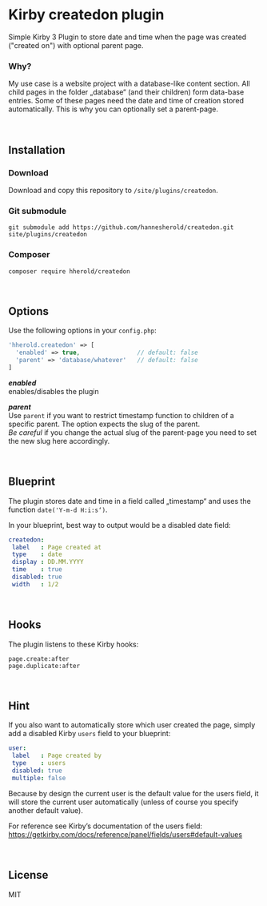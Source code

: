 # Kirby createdon plugin

Simple Kirby 3 Plugin to store date and time when the page was created ("created on") with optional parent page.

### Why?

My use case is a website project with a database-like content section. All child pages in the folder „database“ (and their children) form data-base entries. Some of these pages need the date and time of creation stored automatically. This is why you can optionally set a parent-page.

<br>

## Installation

### Download

Download and copy this repository to `/site/plugins/createdon`.

### Git submodule

```
git submodule add https://github.com/hannesherold/createdon.git site/plugins/createdon
```

### Composer

```
composer require hherold/createdon
```

<br>

## Options

Use the following options in your `config.php`:


```php
'hherold.createdon' => [
  'enabled' => true,                // default: false
  'parent' => 'database/whatever'   // default: false
]
```

___enabled___
<br>
enables/disables the plugin

___parent___
<br>
Use `parent` if you want to restrict timestamp function to children of a specific parent. The option expects the slug of the parent.
<br>
*Be careful* if you change the actual slug of the parent-page you need to set the new slug here accordingly.

<br>

## Blueprint

The plugin stores date and time in a field called „timestamp“ and uses the function `date('Y-m-d H:i:s‘)`.

In your blueprint, best way to output would be a disabled date field:


```yaml
createdon:
 label   : Page created at
 type    : date
 display : DD.MM.YYYY
 time    : true
 disabled: true
 width   : 1/2
```

<br>

## Hooks

The plugin listens to these Kirby hooks:

`page.create:after`
<br>
`page.duplicate:after`

<br>

## Hint

If you also want to automatically store which user created the page, simply add a disabled Kirby `users` field to your blueprint:

```yaml
user:
 label   : Page created by
 type    : users
 disabled: true
 multiple: false
```

Because by design the current user is the default value for the users field, it will store the current user automatically (unless of course you specify another default value).

For reference see Kirby’s documentation of the users field:
https://getkirby.com/docs/reference/panel/fields/users#default-values

<br>

## License

MIT